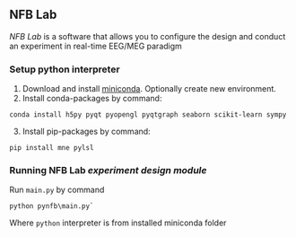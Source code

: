 ## NFB Lab 
*NFB Lab* is a software that allows you to configure the design and conduct an experiment in real-time EEG/MEG paradigm
### Setup python interpreter
1. Download and install [miniconda](https://conda.io/miniconda.html). Optionally create new environment.
2. Install conda-packages by command:
```
conda install h5py pyqt pyopengl pyqtgraph seaborn scikit-learn sympy
```
3. Install pip-packages by command:
```
pip install mne pylsl
```
### Running NFB Lab *experiment design module*
Run `main.py` by command 
```
python pynfb\main.py`
```
Where `python` interpreter is from installed miniconda folder